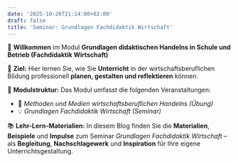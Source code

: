 ```yaml
---
date: '2025-10-20T21:14:00+02:00'
draft: false
title: 'Seminar: Grundlagen Fachdidaktik Wirtschaft'
---
```

👋 **Willkommen** im Modul **Grundlagen didaktischen Handelns in Schule und Betrieb (Fachdidaktik Wirtschaft)**

🎯 **Ziel:** Hier lernen Sie, wie Sie **Unterricht** in der wirtschaftsberuflichen Bildung professionell **planen, gestalten und reflektieren** können.

🧩 **Modulstruktur:** Das Modul umfasst die folgenden Veranstaltungen:
- 🧠 *Methoden und Medien wirtschaftsberuflichen Handelns (Übung)*  
- 💡 *Grundlagen Fachdidaktik Wirtschaft (Seminar)*

📚 **Lehr-Lern-Materialien:** In diesem Blog finden Sie die **Materialien**, **Beispiele** und **Impulse** zum Seminar *Grundlagen Fachdidaktik Wirtschaft* – als **Begleitung**, **Nachschlagewerk** und **Inspiration** für Ihre eigene Unterrichtsgestaltung.